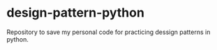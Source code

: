 # design-pattern-python
Repository to save my personal code for practicing dessign patterns in python.
